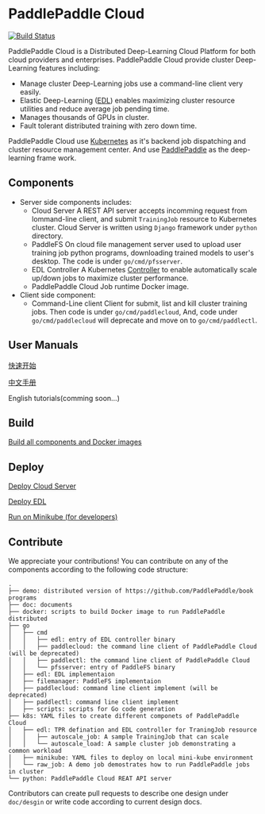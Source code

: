 # PaddlePaddle Cloud

[![Build Status](https://travis-ci.org/PaddlePaddle/cloud.svg?branch=develop)](https://travis-ci.org/PaddlePaddle/cloud)

PaddlePaddle Cloud is a Distributed Deep-Learning Cloud Platform for both cloud
providers and enterprises. PaddlePaddle Cloud provide cluster Deep-Learning
features including:

- Manage cluster Deep-Learning jobs use a command-line client very easily.
- Elastic Deep-Learning ([EDL](./doc/edl/README.md)) enables maximizing cluster resource utilities
  and reduce average job pending time.
- Manages thousands of GPUs in cluster.
- Fault tolerant distributed training with zero down time.

PaddlePaddle Cloud use [Kubernetes](https://kubernetes.io) as it's backend job
dispatching and cluster resource management center. And use [PaddlePaddle](https://github.com/PaddlePaddle/Paddle.git)
as the deep-learning frame work. 

## Components

- Server side components includes:
  - Cloud Server
    A REST API server accepts incomming request from lommand-line client, and submit
    `TrainingJob` resource to Kubernetes cluster. Cloud Server is written using
    `Django` framework under `python` directory.
  - PaddleFS
    On cloud file management server used to upload user training job python programs,
    downloading trained models to user's desktop. The code is under `go/cmd/pfsserver`.
  - EDL Controller
    A Kubernetes [Controller](https://kubernetes.io/docs/concepts/api-extension/custom-resources/#custom-controllers)
    to enable automatically scale up/down jobs to maximize cluster performance.
  - PaddlePaddle Cloud Job runtime Docker image.
- Client side component:
  - Command-Line client
    Client for submit, list and kill cluster training jobs. Then code is under
    `go/cmd/paddlecloud`, And, code under `go/cmd/paddlecloud` will deprecate and
    move on to `go/cmd/paddlectl`.

## User Manuals

[快速开始](./doc/tutorial_cn.md)

[中文手册](./doc/usage_cn.md)

English tutorials(comming soon...)

## Build

[Build all components and Docker images](./doc/build/build.md)

## Deploy

[Deploy Cloud Server](./doc/deploy/deploy.md)

[Deploy EDL](./doc/deploy/deploy_edl.md)

[Run on Minikube (for developers)](./doc/deploy/run_on_minikube.md)

## Contribute

We appreciate your contributions! You can contribute on any of the components
according to the following code structure:

```
.
├── demo: distributed version of https://github.com/PaddlePaddle/book programs
├── doc: documents
├── docker: scripts to build Docker image to run PaddlePaddle distributed
├── go
│   ├── cmd
│   │   ├── edl: entry of EDL controller binary
│   │   ├── paddlecloud: the command line client of PaddlePaddle Cloud (will be deprecated)
│   │   ├── paddlectl: the command line client of PaddlePaddle Cloud
│   │   └── pfsserver: entry of PaddleFS binary
│   ├── edl: EDL implementaion
│   ├── filemanager: PaddleFS implementaion
│   ├── paddlecloud: command line client implement (will be deprecated)
│   ├── paddlectl: command line client implement
│   ├── scripts: scripts for Go code generation
├── k8s: YAML files to create different componets of PaddlePaddle Cloud
│   ├── edl: TPR defination and EDL controller for TraningJob resource
│   │   ├── autoscale_job: A sample TrainingJob that can scale
│   │   └── autoscale_load: A sample cluster job demonstrating a common workload
│   ├── minikube: YAML files to deploy on local mini-kube environment
│   └── raw_job: A demo job demostrates how to run PaddlePaddle jobs in cluster
└── python: PaddlePaddle Cloud REAT API server
```

Contributors can create pull requests to describe one design under `doc/desgin`
or write code according to current design docs.